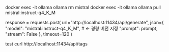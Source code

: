 docker exec -it ollama ollama rm mistral
docker exec -it ollama ollama pull mistral:instruct-q4_K_M

response = requests.post(
    url="http://localhost:11434/api/generate",
    json={
        "model": "mistral:instruct-q4_K_M",  # ← 경량 버전 지정
        "prompt": prompt,
        "stream": False
    },
    timeout=120
)

test
curl http://localhost:11434/api/tags
